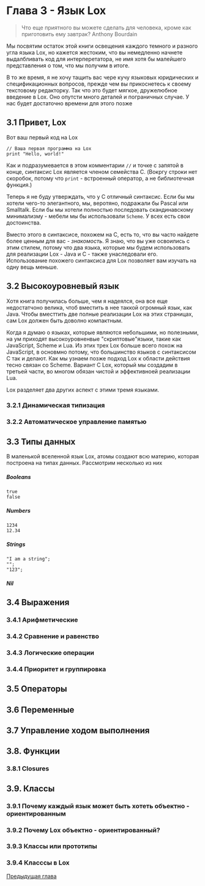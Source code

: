 # Глава 3 - Язык Lox

> Что еще приятного вы можете сделать для человека, кроме как приготовить ему завтрак?
> Anthony Bourdain

Мы посвятим остаток этой книги освещения каждого темного и разного угла языка Lox, но 
кажется жестоким, что вы немедленно начнете выдалбливать код для интерперетатора, не имя хотя бы
малейшего представления о том, что мы получим в итоге.

В то же время, я не хочу тащить вас чере кучу языковых юридических 
и спецификационных вопросов, прежде чем вы прикоснетесь к своему текстовому редакторку.
Так что это будет мягкое, дружелюбное введение в Lox. Оно опутсти много деталей и пограничных
случае. У нас будет достаточно времени для этого позже

## 3.1 Привет, Lox
Вот ваш первый код на Lox
```
// Ваша первая программа на Lox
print "Hello, world!"
```

Как и подразумевается в этом комментарии `//` и точке с запятой в конце, синтаксис Lox является членом
семейства C. (Вокргу строки нет скоробок, потому что `print` - встроенный оператор, а не библиотечная функция.)

Теперь я не буду утверждать, что у С отличный синтаксис. Если бы мы хотели чего-то элегантного, мы, веротяно,
подражали бы Pascal или Smalltalk. Если бы мы хотели полностью последовать скандинавскому минимализму - мебели
мы бы использовали `Scheme`. У всех есть свои достоинства.

Вместо этого в синтаксисе, похожем на C, есть то, что вы часто найдете более ценным для вас - _знакомость_. 
Я знаю, что вы уже освоились с этим стилем, потому что два языка, которые мы будем использовать для реализации
Lox - Java и C - также унаследовали его. Использование похожего синтаксиса для Lox позволяет вам изучать на
одну вещь меньше.

## 3.2 Высокоуровневый язык
Хотя книга получилась больше, чем я надеялся, она все еще недостатчоно велика, чтоб вместить в нее 
таккой огромный язык, как Java. Чтобы вместтить две полные реализации Lox на этих страницах,
сам Lox должен быть доволно компактным.

Когда я думаю о языках, которые являются небольшими, но полезными, на ум приходят высокоуровненвые 
"скриптовые"языки, такие как JavaScript, Scheme и Lua. Из этих трех Lox больше всего похож на JavaScript, 
в основмно потому, что большинство языков с синтаксисом C так и делают. Как мы узнаем позже подход Lox
к области действия тесно связан со Scheme. Вариант  C Lox, который мы создадим в третьей части, во многом
обязан чистой и эффективноей реализации Lua.

Lox разделяет два других аспект с этими тремя языками.

### 3.2.1 Динамическая типизация
### 3.2.2 Автоматическое управление памятью
## 3.3 Типы данных
В маленькой вселенной язык Lox, атомы создают всю материю, которая построена на типах данных.
Рассмотрим несколько из них

##### Booleans
```
true
false
```
##### Numbers
```
1234
12.34
```
##### Strings
```
"I am a string";
"";
"123";
```

##### Nil

## 3.4 Выражения
### 3.4.1 Арифметические
### 3.4.2 Сравнение и равенство
### 3.4.3 Логические операции
### 3.4.4 Приоритет и группировка
## 3.5 Операторы
## 3.6 Переменные
## 3.7 Управление ходом выполнения
## 3.8. Функции
### 3.8.1 Closures
## 3.9. Классы
### 3.9.1 Почему каждый язык может быть хотеть объектно - ориентированным
### 3.9.2 Почему Lox объектно - ориентированный?
### 3.9.3 Классы или прототипы
### 3.9.4 Класссы в Lox

[Предыдущая глава](Глава%202%20-%20Карта%20терриотории.md)
